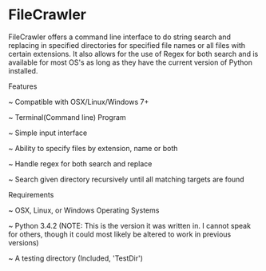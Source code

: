 # FileCrawler

FileCrawler offers a command line interface to do string search and replacing in specified directories for specified file names or all files with certain extensions. It also allows for the use of Regex for both search and is available for most OS's as long as they have the current version of Python installed.

Features

~ Compatible with OSX/Linux/Windows 7+

~ Terminal(Command line) Program

~ Simple input interface

~ Ability to specify files by extension, name or both

~ Handle regex for both search and replace

~ Search given directory recursively until all matching targets are found

Requirements

~ OSX, Linux, or Windows Operating Systems

~ Python 3.4.2 (NOTE: This is the version it was written in. I cannot speak for others, though it could most likely be altered to work in   previous versions)

~ A testing directory (Included, 'TestDir')

